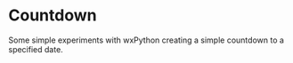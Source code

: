 # Countdown

Some simple experiments with wxPython creating a simple countdown to a specified date.

